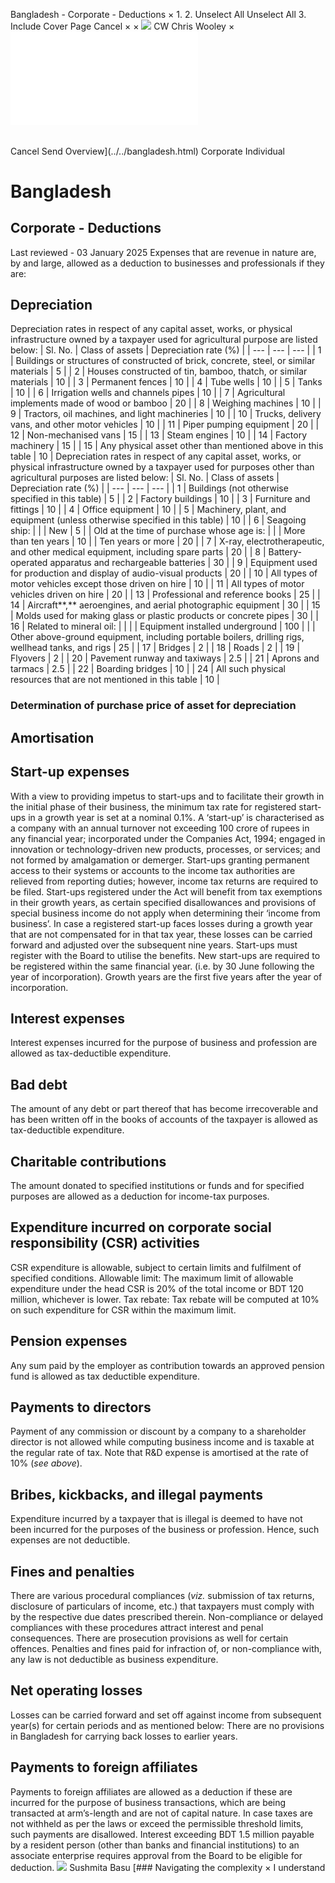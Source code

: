Bangladesh - Corporate - Deductions
×
1.
2.
Unselect All
Unselect All
3.
Include Cover Page
Cancel
×
×
![](../../-/media/world-wide-tax-summaries/attachments/global---chris-wooley.ashx%3Frev=ac5e5f3223b34096b1afc2a6009c7320&revision=ac5e5f32-23b3-4096-b1af-c2a6009c7320&hash=859B7ADC84DC2CBEC9760E9E6EE7DE6D0A8BFCDF)
CW
Chris Wooley
×
![](deductions.html)
######
Cancel
Send
Overview](../../bangladesh.html)
Corporate
Individual
# Bangladesh
## Corporate - Deductions
Last reviewed - 03 January 2025
Expenses that are revenue in nature are, by and large, allowed as a deduction to businesses and professionals if they are:
## Depreciation
Depreciation rates in respect of any capital asset, works, or physical infrastructure owned by a taxpayer used for agricultural purpose are listed below:
| Sl. No. | Class of assets | Depreciation rate (%) |
| --- | --- | --- |
| 1 | Buildings or structures of constructed of brick, concrete, steel, or similar materials | 5 |
| 2 | Houses constructed of tin, bamboo, thatch, or similar materials | 10 |
| 3 | Permanent fences | 10 |
| 4 | Tube wells | 10 |
| 5 | Tanks | 10 |
| 6 | Irrigation wells and channels pipes | 10 |
| 7 | Agricultural implements made of wood or bamboo | 20 |
| 8 | Weighing machines | 10 |
| 9 | Tractors, oil machines, and light machineries | 10 |
| 10 | Trucks, delivery vans, and other motor vehicles | 10 |
| 11 | Piper pumping equipment | 20 |
| 12 | Non-mechanised vans | 15 |
| 13 | Steam engines | 10 |
| 14 | Factory machinery | 15 |
| 15 | Any physical asset other than mentioned above in this table | 10 |
Depreciation rates in respect of any capital asset, works, or physical infrastructure owned by a taxpayer used for purposes other than agricultural purposes are listed below:
| Sl. No. | Class of assets | Depreciation rate (%) |
| --- | --- | --- |
| 1 | Buildings (not otherwise specified in this table) | 5 |
| 2 | Factory buildings | 10 |
| 3 | Furniture and fittings | 10 |
| 4 | Office equipment | 10 |
| 5 | Machinery, plant, and equipment (unless otherwise specified in this table) | 10 |
| 6 | Seagoing ship: |  |
| New | 5 |
| Old at the time of purchase whose age is: |  |
| More than ten years | 10 |
| Ten years or more | 20 |
| 7 | X-ray, electrotherapeutic, and other medical equipment, including spare parts | 20 |
| 8 | Battery-operated apparatus and rechargeable batteries | 30 |
| 9 | Equipment used for production and display of audio-visual products | 20 |
| 10 | All types of motor vehicles except those driven on hire | 10 |
| 11 | All types of motor vehicles driven on hire | 20 |
| 13 | Professional and reference books | 25 |
| 14 | Aircraft**,** aeroengines, and aerial photographic equipment | 30 |
| 15 | Molds used for making glass or plastic products or concrete pipes | 30 |
| 16 | Related to mineral oil: |  |
|  | Equipment installed underground | 100 |
|  | Other above-ground equipment, including portable boilers, drilling rigs, wellhead tanks, and rigs | 25 |
| 17 | Bridges | 2 |
| 18 | Roads | 2 |
| 19 | Flyovers | 2 |
| 20 | Pavement runway and taxiways | 2.5 |
| 21 | Aprons and tarmacs | 2.5 |
| 22 | Boarding bridges | 10 |
| 24 | All such physical resources that are not mentioned in this table | 10 |
### Determination of purchase price of asset for depreciation
## Amortisation
## Start-up expenses
With a view to providing impetus to start-ups and to facilitate their growth in the initial phase of their business, the minimum tax rate for registered start-ups in a growth year is set at a nominal 0.1%. A ‘start-up’ is characterised as a company with an annual turnover not exceeding 100 crore of rupees in any financial year; incorporated under the Companies Act, 1994; engaged in innovation or technology-driven new products, processes, or services; and not formed by amalgamation or demerger.
Start-ups granting permanent access to their systems or accounts to the income tax authorities are relieved from reporting duties; however, income tax returns are required to be filed. Start-ups registered under the Act will benefit from tax exemptions in their growth years, as certain specified disallowances and provisions of special business income do not apply when determining their ‘income from business’. In case a registered start-up faces losses during a growth year that are not compensated for in that tax year, these losses can be carried forward and adjusted over the subsequent nine years.
Start-ups must register with the Board to utilise the benefits. New start-ups are required to be registered within the same financial year. (i.e. by 30 June following the year of incorporation). Growth years are the first five years after the year of incorporation.
## Interest expenses
Interest expenses incurred for the purpose of business and profession are allowed as tax-deductible expenditure.
## Bad debt
The amount of any debt or part thereof that has become irrecoverable and has been written off in the books of accounts of the taxpayer is allowed as tax-deductible expenditure.
## Charitable contributions
The amount donated to specified institutions or funds and for specified purposes are allowed as a deduction for income-tax purposes.
## Expenditure incurred on corporate social responsibility (CSR) activities
CSR expenditure is allowable, subject to certain limits and fulfilment of specified conditions.
Allowable limit: The maximum limit of allowable expenditure under the head CSR is 20% of the total income or BDT 120 million, whichever is lower.
Tax rebate: Tax rebate will be computed at 10% on such expenditure for CSR within the maximum limit.
## Pension expenses
Any sum paid by the employer as contribution towards an approved pension fund is allowed as tax deductible expenditure.
## Payments to directors
Payment of any commission or discount by a company to a shareholder director is not allowed while computing business income and is taxable at the regular rate of tax.
Note that R&D expense is amortised at the rate of 10% (*see above*).
## Bribes, kickbacks, and illegal payments
Expenditure incurred by a taxpayer that is illegal is deemed to have not been incurred for the purposes of the business or profession. Hence, such expenses are not deductible.
## Fines and penalties
There are various procedural compliances (*viz.* submission of tax returns, disclosure of particulars of income, etc.) that taxpayers must comply with by the respective due dates prescribed therein. Non-compliance or delayed compliances with these procedures attract interest and penal consequences. There are prosecution provisions as well for certain offences.
Penalties and fines paid for infraction of, or non-compliance with, any law is not deductible as business expenditure.
## Net operating losses
Losses can be carried forward and set off against income from subsequent year(s) for certain periods and as mentioned below:
There are no provisions in Bangladesh for carrying back losses to earlier years.
## Payments to foreign affiliates
Payments to foreign affiliates are allowed as a deduction if these are incurred for the purpose of business transactions, which are being transacted at arm’s-length and are not of capital nature. In case taxes are not withheld as per the laws or exceed the permissible threshold limits, such payments are disallowed.
Interest exceeding BDT 1.5 million payable by a resident person (other than banks and financial institutions) to an associate enterprise requires approval from the Board to be eligible for deduction.
![](../../-/media/world-wide-tax-summaries/bangladeshsushmita-basubangladesh--sushmita-basujpg20250113114214915.ashx%3Frev=de922f0a89ef4d1298e694d51cdefed9&revision=de922f0a-89ef-4d12-98e6-94d51cdefed9&hash=262C39843AED138AABF1E53E9460F30F4A2C8A92)
Sushmita Basu
[### Navigating the complexity
×
I understand